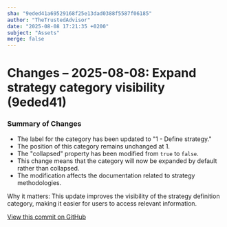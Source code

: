 ```yaml
---
sha: "9eded41a69529168f25e13dad0388f5587f06185"
author: "TheTrustedAdvisor"
date: "2025-08-08 17:21:35 +0200"
subject: "Assets"
merge: false
---
```


# Changes – 2025-08-08: Expand strategy category visibility (9eded41)

### Summary of Changes

- The label for the category has been updated to "1 - Define strategy."
- The position of this category remains unchanged at 1.
- The "collapsed" property has been modified from `true` to `false`.
- This change means that the category will now be expanded by default rather than collapsed.
- The modification affects the documentation related to strategy methodologies.

Why it matters: This update improves the visibility of the strategy definition category, making it easier for users to access relevant information.

[View this commit on GitHub](https://github.com/TheTrustedAdvisor/FabricAdoptionFramework/commit/9eded41a69529168f25e13dad0388f5587f06185)

